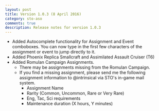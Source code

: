 ```yaml
---
layout: post
title: Version 1.0.3 (8 April 2016)
category: sto-aso
comments: true
description: Release notes for version 1.0.3
---
```


 - Added Autocomplete functionality for Assignment and Event comboboxes. You can now type in the first few characters of the assignment or event to jump directly to it.
 - Added Phoenix Replica Smallcraft and Assimilated Assault Cruiser (T6)
 - Added Romulan Campaign Assignments.
   - There may be assignments missing from the Romulan Campaign.
   - If you find a missing assignment, please send me the following assignment information to @intrinsical via STO's in-game mail system.
      - Assignment Name
      - Rarity (Common, Uncommon, Rare or Very Rare)
      - Eng, Tac, Sci requirements
      - Maintenance duration (X hours, Y minutes)